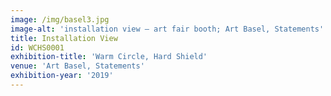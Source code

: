 ```yaml
---
image: /img/basel3.jpg
image-alt: 'installation view – art fair booth; Art Basel, Statements'
title: Installation View
id: WCHS0001
exhibition-title: 'Warm Circle, Hard Shield'
venue: 'Art Basel, Statements'
exhibition-year: '2019'
---
```


